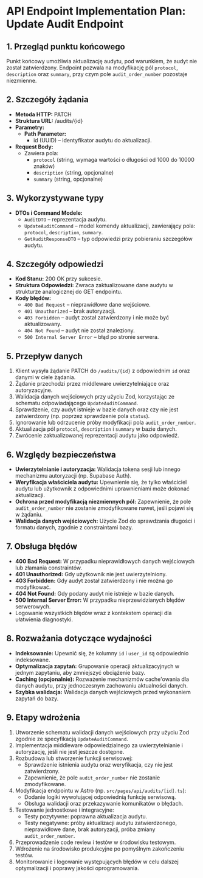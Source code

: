# API Endpoint Implementation Plan: Update Audit Endpoint

## 1. Przegląd punktu końcowego
Punkt końcowy umożliwia aktualizację audytu, pod warunkiem, że audyt nie został zatwierdzony. Endpoint pozwala na modyfikację pól `protocol`, `description` oraz `summary`, przy czym pole `audit_order_number` pozostaje niezmienne.

## 2. Szczegóły żądania
- **Metoda HTTP:** PATCH
- **Struktura URL:** /audits/{id}
- **Parametry:**
  - **Path Parameter:** 
    - id (UUID) – identyfikator audytu do aktualizacji.
- **Request Body:** 
  - Zawiera pola:
    - `protocol` (string, wymaga wartości o długości od 1000 do 10000 znaków)
    - `description` (string, opcjonalne)
    - `summary` (string, opcjonalne)

## 3. Wykorzystywane typy
- **DTOs i Command Modele:**
  - `AuditDTO` – reprezentacja audytu.
  - `UpdateAuditCommand` – model komendy aktualizacji, zawierający pola: `protocol`, `description`, `summary`.
  - `GetAuditResponseDTO` – typ odpowiedzi przy pobieraniu szczegółów audytu.

## 4. Szczegóły odpowiedzi
- **Kod Stanu:** 200 OK przy sukcesie.
- **Struktura Odpowiedzi:** Zwraca zaktualizowane dane audytu w strukturze analogicznej do GET endpointu.
- **Kody błędów:**
  - `400 Bad Request` – nieprawidłowe dane wejściowe.
  - `401 Unauthorized` – brak autoryzacji.
  - `403 Forbidden` – audyt został zatwierdzony i nie może być aktualizowany.
  - `404 Not Found` – audyt nie został znaleziony.
  - `500 Internal Server Error` – błąd po stronie serwera.

## 5. Przepływ danych
1. Klient wysyła żądanie PATCH do `/audits/{id}` z odpowiednim `id` oraz danymi w ciele żądania.
2. Żądanie przechodzi przez middleware uwierzytelniające oraz autoryzacyjne.
3. Walidacja danych wejściowych przy użyciu Zod, korzystając ze schematu odpowiadającego `UpdateAuditCommand`.
4. Sprawdzenie, czy audyt istnieje w bazie danych oraz czy nie jest zatwierdzony (np. poprzez sprawdzenie pola `status`).
5. Ignorowanie lub odrzucenie próby modyfikacji pola `audit_order_number`.
6. Aktualizacja pól `protocol`, `description` i `summary` w bazie danych.
7. Zwrócenie zaktualizowanej reprezentacji audytu jako odpowiedź.

## 6. Względy bezpieczeństwa
- **Uwierzytelnianie i autoryzacja:** Walidacja tokena sesji lub innego mechanizmu autoryzacji (np. Supabase Auth).
- **Weryfikacja właściciela audytu:** Upewnienie się, że tylko właściciel audytu lub użytkownik z odpowiednimi uprawnieniami może dokonać aktualizacji.
- **Ochrona przed modyfikacją niezmiennych pól:** Zapewnienie, że pole `audit_order_number` nie zostanie zmodyfikowane nawet, jeśli pojawi się w żądaniu.
- **Walidacja danych wejściowych:** Użycie Zod do sprawdzania długości i formatu danych, zgodnie z constraintami bazy.

## 7. Obsługa błędów
- **400 Bad Request:** W przypadku nieprawidłowych danych wejściowych lub złamania constraintów.
- **401 Unauthorized:** Gdy użytkownik nie jest uwierzytelniony.
- **403 Forbidden:** Gdy audyt został zatwierdzony i nie można go modyfikować.
- **404 Not Found:** Gdy podany audyt nie istnieje w bazie danych.
- **500 Internal Server Error:** W przypadku nieprzewidzianych błędów serwerowych.
- Logowanie wszystkich błędów wraz z kontekstem operacji dla ułatwienia diagnostyki.

## 8. Rozważania dotyczące wydajności
- **Indeksowanie:** Upewnić się, że kolumny `id` i `user_id` są odpowiednio indeksowane.
- **Optymalizacja zapytań:** Grupowanie operacji aktualizacyjnych w jednym zapytaniu, aby zmniejszyć obciążenie bazy.
- **Caching (opcjonalnie):** Rozważenie mechanizmów cache'owania dla danych audytu, przy jednoczesnym zachowaniu aktualności danych.
- **Szybka walidacja:** Walidacja danych wejściowych przed wykonaniem zapytań do bazy.

## 9. Etapy wdrożenia
1. Utworzenie schematu walidacji danych wejściowych przy użyciu Zod zgodnie ze specyfikacją `UpdateAuditCommand`.
2. Implementacja middleware odpowiedzialnego za uwierzytelnianie i autoryzację, jeśli nie jest jeszcze dostępne.
3. Rozbudowa lub stworzenie funkcji serwisowej:
   - Sprawdzenie istnienia audytu oraz weryfikacja, czy nie jest zatwierdzony.
   - Zapewnienie, że pole `audit_order_number` nie zostanie zmodyfikowane.
4. Modyfikacja endpointu w Astro (np. `src/pages/api/audits/[id].ts`):
   - Dodanie logiki wywołującej odpowiednią funkcję serwisową.
   - Obsługa walidacji oraz przekazywanie komunikatów o błędach.
5. Testowanie jednostkowe i integracyjne:
   - Testy pozytywne: poprawna aktualizacja audytu.
   - Testy negatywne: próby aktualizacji audytu zatwierdzonego, nieprawidłowe dane, brak autoryzacji, próba zmiany `audit_order_number`.
6. Przeprowadzenie code review i testów w środowisku testowym.
7. Wdrożenie na środowisko produkcyjne po pomyślnym zakończeniu testów.
8. Monitorowanie i logowanie występujących błędów w celu dalszej optymalizacji i poprawy jakości oprogramowania. 
